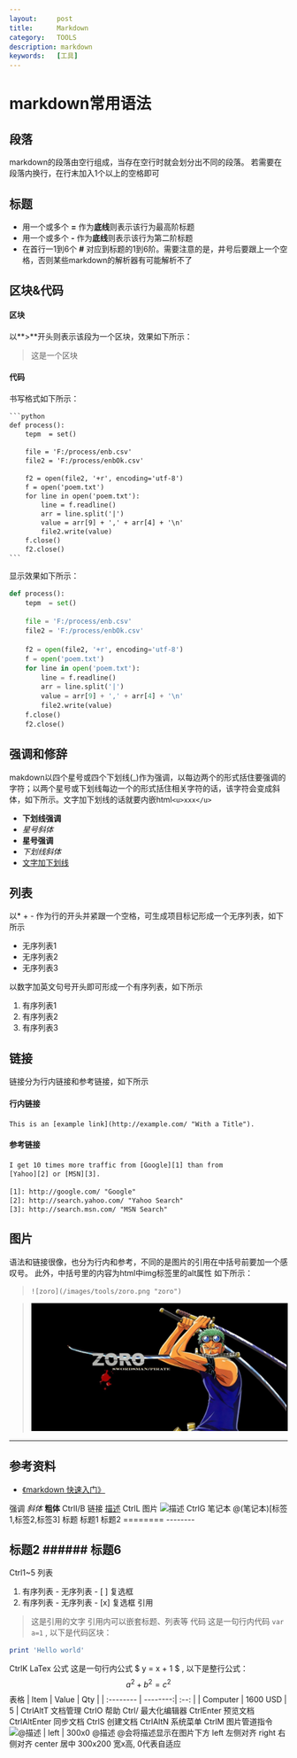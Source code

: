 ```yaml
---
layout:     post
title:      Markdown
category:   TOOLS
description: markdown
keywords:   [工具]
---
```

markdown常用语法
===

## 段落
markdown的段落由空行组成，当存在空行时就会划分出不同的段落。
若需要在段落内换行，在行末加入1个以上的空格即可

## 标题
- 用一个或多个 **=** 作为**底线**则表示该行为最高阶标题
- 用一个或多个 **-** 作为**底线**则表示该行为第二阶标题
- 在首行一1到6个 **#** 对应到标题的1到6阶。需要注意的是，井号后要跟上一个空格，否则某些markdown的解析器有可能解析不了

## 区块&代码
#### 区块
以**>**开头则表示该段为一个区块，效果如下所示：
>这是一个区块

#### 代码
书写格式如下所示：

	```python
	def process():
	    tepm  = set()

	    file = 'F:/process/enb.csv'
	    file2 = 'F:/process/enbOk.csv'

	    f2 = open(file2, '+r', encoding='utf-8')
	    f = open('poem.txt')
	    for line in open('poem.txt'):
	        line = f.readline()
	        arr = line.split('|')
	        value = arr[9] + ',' + arr[4] + '\n'
	        file2.write(value)
	    f.close()
	    f2.close()
	```

显示效果如下所示：
``` python
def process():
    tepm  = set()

    file = 'F:/process/enb.csv'
    file2 = 'F:/process/enbOk.csv'

    f2 = open(file2, '+r', encoding='utf-8')
    f = open('poem.txt')
    for line in open('poem.txt'):
        line = f.readline()
        arr = line.split('|')
        value = arr[9] + ',' + arr[4] + '\n'
        file2.write(value)
    f.close()
    f2.close()
```



## 强调和修辞
makdown以四个星号或四个下划线(_)作为强调，以每边两个的形式括住要强调的字符；以两个星号或下划线每边一个的形式括住相关字符的话，该字符会变成斜体，如下所示。文字加下划线的话就要内嵌html```<u>xxx</u>```

- __下划线强调__
- *星号斜体*
- **星号强调**
- _下划线斜体_
- <u>文字加下划线</u>

## 列表
以* + - 作为行的开头并紧跟一个空格，可生成项目标记形成一个无序列表，如下所示

- 无序列表1
- 无序列表2
- 无序列表3

以数字加英文句号开头即可形成一个有序列表，如下所示

1. 有序列表1
2. 有序列表2
3. 有序列表3

## 链接
链接分为行内链接和参考链接，如下所示

#### 行内链接
	This is an [example link](http://example.com/ "With a Title").

#### 参考链接
	I get 10 times more traffic from [Google][1] than from
	[Yahoo][2] or [MSN][3].

	[1]: http://google.com/ "Google"
	[2]: http://search.yahoo.com/ "Yahoo Search"
	[3]: http://search.msn.com/ "MSN Search"


## 图片
语法和链接很像，也分为行内和参考，不同的是图片的引用在中括号前要加一个感叹号。
此外，中括号里的内容为html中img标签里的alt属性
如下所示：
>```![zoro](/images/tools/zoro.png "zoro")```

>![zoro](/images/tools/zoro.png "zoro")



-----
## 参考资料
- [《markdown 快速入门》](http://www.ezlippi.com/blog/2014/07/markdown-basics.html)


强调
*斜体*	**粗体**
CtrlI/B
链接
[描述](http://example.com)
CtrlL
图片
![描述](example.jpg)
CtrlG
笔记本
@(笔记本)[标签1,标签2,标签3]
标题
标题1		标题2
========	--------

## 标题2		###### 标题6
Ctrl1~5
列表
1. 有序列表	- 无序列表      - [ ] 复选框
2. 有序列表	- 无序列表      - [x] 复选框
引用
> 这是引用的文字
> 引用内可以嵌套标题、列表等
代码
这是一句行内代码 `var a=1` , 以下是代码区块：
```ruby
print 'Hello world'
```
CtrlK
LaTex 公式
这是一句行内公式 $ y = x + 1 $ , 以下是整行公式：
$$ a^2 + b^2 = c^2 $$
表格
| Item      |    Value | Qty  |
| :-------- | --------:| :--: |
| Computer  | 1600 USD |  5   |
CtrlAltT
文档管理	CtrlO
帮助	Ctrl/
最大化编辑器	CtrlEnter
预览文档	CtrlAltEnter
同步文档	CtrlS
创建文档	CtrlAltN
系统菜单	CtrlM
图片管道指令
![@描述 | left | 300x0](a.jpg)
@描述	@会将描述显示在图片下方
left	左侧对齐
right	右侧对齐
center	居中
300x200	宽x高, 0代表自适应
